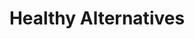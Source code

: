 ---
title: "Healthy Alternatives"
url: /seneca/healthy-alternatives/
shop: nutrition supplements
---